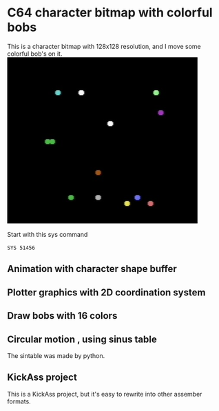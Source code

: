 # C64 character bitmap with colorful bobs
This is a character bitmap with 128x128 resolution, and
I move some colorful bob's on it.
![Screenshot](https://github.com/gelleicsaba/charmap/blob/master/Screenshot_1.jpg?raw=true)


Start with this sys command
```
SYS 51456
```
## Animation with character shape buffer

## Plotter graphics with 2D coordination system

## Draw bobs with 16 colors

## Circular motion , using sinus table
The sintable was made by python.

## KickAss project
This is a KickAss project, but it's easy to rewrite into other assember formats.

